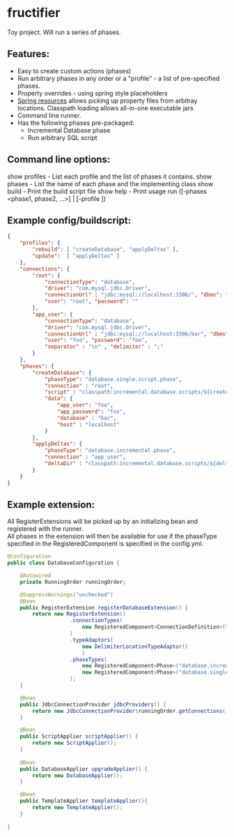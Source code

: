 fructifier
==========

Toy project. Will run a series of phases.

Features:
---------
* Easy to create custom actions (phases)
* Run arbitrary phases in any order or a "profile" - a list of pre-specified phases. 
* Property overrides - using spring style placeholders
* [Spring resources](http://docs.spring.io/spring/docs/current/spring-framework-reference/html/resources.html) allows picking up property files from arbitray locations. Classpath loading allows all-in-one executable jars
* Command line runner.
* Has the following phases pre-packaged:
    * Incremental Database phase
    * Run arbitrary SQL script

Command line options:
--------------------
show profiles  - List each profile and the list of phases it contains. 
show phases    - List the name of each phase and the implementing class
show build     - Print the build script file 
show help      - Print usage
run ([-phases <phase1, phase2, ...>] | [-profile <profile to run>])

Example config/buildscript:
---------------

```json
{
    "profiles": {
        "rebuild": [ "createDatabase", "applyDeltas" ],
        "update":  [ "applyDeltas" ]
    },
    "connections": {
        "root": {
            "connectionType": "database",
            "driver": "com.mysql.jdbc.Driver",
            "connectionUrl" : "jdbc:mysql://localhost:3306/", "dbms": "mysql", 
            "user": "root", "password": ""
        },
        "app_user": {
            "connectionType": "database",
            "driver": "com.mysql.jdbc.Driver",
            "connectionUrl" : "jdbc:mysql://localhost:3306/bar", "dbms": "mysql", 
            "user": "foo", "password": "foo",
            "separator" : "\n" , "delimiter" : ";"
        }
    },
    "phases": {
        "createDatabase": {
            "phaseType": "database.single.script.phase",
            "connection" : "root", 
            "script" : "classpath:incremental.database.scripts/${create.script}",
            "data": {
                "app_user": "foo",
                "app_password": "foo",
                "database" : "bar",
                "host" : "localhost"
            }
        },
        "applyDeltas": {
            "phaseType": "database.incremental.phase",
            "connection" : "app_user", 
            "deltaDir" : "classpath:incremental.database.scripts/${deltas}"
        }
    }
}
```

Example extension:
------------------

All RegisterExtensions will be picked up by an initializing bean and registered with the runner.  
All phases in the extension will then be available for use if the phaseType specified in the RegisteredComponent is specified in the config.yml.

```java
@Configuration
public class DatabaseConfiguration {

    @Autowired
    private RunningOrder runningOrder;

    @SuppressWarnings("unchecked")
    @Bean
    public RegisterExtension registerDatabaseExtension() {
        return new RegisterExtension()
                    .connectionTypes(
                        new RegisteredComponent<ConnectionDefinition>("database", DatabaseConnectionDefinition.class)
                    )
                    .typeAdaptors(
                        new DelimiterLocationTypeAdaptor()
                        )
                    .phaseTypes(
                        new RegisteredComponent<Phase>("database.incremental.phase", IncrementalDatabasePhase.class),
                        new RegisteredComponent<Phase>("database.single.script.phase", SingleScriptDatabasePhase.class)
                    );
    }

    @Bean
    public JdbcConnectionProvider jdbcProviders() {
        return new JdbcConnectionProvider(runningOrder.getConnections());
    }

    @Bean
    public ScriptApplier scriptApplier() {
        return new ScriptApplier();
	}
	
	@Bean
	public DatabaseApplier upgradeApplier() {
		return new DatabaseApplier();
	}

	@Bean
	public TemplateApplier templateApplier(){
		return new TemplateApplier();
	} 
	
}
```

